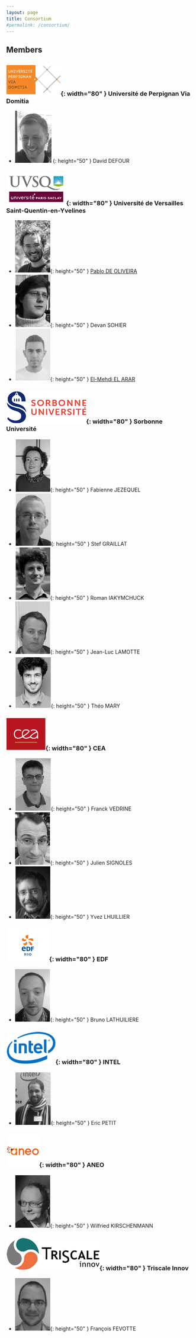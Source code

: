 ```yaml
---
layout: page
title: Consortium
#permalink: /consortium/
---
```


## Members

### ![Image](/images/upvd.png){: width="80" } Université de Perpignan Via Domitia 
- ![Image](/images/dd.png){: height="50" } David DEFOUR

### ![Image](/images/uvsq.png){: width="80" } Université de Versailles Saint-Quentin-en-Yvelines
- ![Image](/images/po.png){: height="50" } [Pablo DE OLIVEIRA](https://www.sifflez.org)
- ![Image](/images/ds.png){: height="50" } Devan SOHIER
- ![Image](/images/elea.png){: height="50" } [El-Mehdi EL ARAR](https://mehdielarar.github.io)

### ![Image](/images/su.png){: width="80" } Sorbonne Université 
- ![Image](/images/fj.png){: height="50" } Fabienne JEZEQUEL
- ![Image](/images/sg.png){: height="50" } Stef GRAILLAT
- ![Image](/images/ri.png){: height="50" } Roman IAKYMCHUCK
- ![Image](/images/jll.png){: height="50" } Jean-Luc LAMOTTE
- ![Image](/images/tm.png){: height="50" } Théo MARY

### ![Image](/images/cea.png){: width="80" } CEA
- ![Image](/images/fv.png){: height="50" } Franck VEDRINE
- ![Image](/images/js.png){: height="50" } Julien SIGNOLES
- ![Image](/images/yl.png){: height="50" } Yvez LHUILLIER

### ![Image](/images/edf.png){: width="80" } EDF
- ![Image](/images/bl.png){: height="50" } Bruno LATHUILIERE

### ![Image](/images/intel.png){: width="80" } INTEL
- ![Image](/images/ep.png){: height="50" } Eric PETIT

### ![Image](/images/aneo.png){: width="80" } ANEO
- ![Image](/images/wk.png){: height="50" } Wilfried KIRSCHENMANN

### ![Image](/images/triscale.png){: width="80" } Triscale Innov
- ![Image](/images/ff.png){: height="50" } François FEVOTTE

